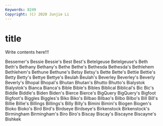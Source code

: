 ```yaml
---
Keywords: 8249
Copyright: (C) 2020 Junjie Li
---
```


# title

Write contents here!!!
 
Bessemer's
Bessie 
Bessie's 
Best 
Best's 
Betelgeuse 
Betelgeuse's 
Beth 
Beth's 
Bethany 
Bethany's
Bethe 
Bethe's 
Bethesda 
Bethesda's 
Bethlehem 
Bethlehem's 
Bethune 
Bethune's 
Betsy 
Betsy's
Bette 
Bette's 
Bettie 
Bettie's 
Betty 
Betty's 
Bettye 
Bettye's 
Beulah 
Beulah's
Beverley 
Beverley's 
Beverly 
Beverly's 
Bhopal 
Bhopal's 
Bhutan 
Bhutan's 
Bhutto 
Bhutto's
Bialystok 
Bialystok's 
Bianca 
Bianca's 
Bible 
Bible's 
Bibles 
Biblical 
Biblical's 
Bic
Bic's 
Biddle 
Biddle's 
Biden 
Biden's 
Bierce 
Bierce's 
BigQuery 
BigQuery's 
Bigfoot
Bigfoot's 
Biggles 
Biggles's 
Biko 
Biko's 
Bilbao 
Bilbao's 
Bilbo 
Bilbo's 
Bill
Bill's 
Billie 
Billie's 
Billings 
Billings's 
Billy 
Billy's 
Bimini 
Bimini's 
Biogen
Biogen's 
Bioko 
Bioko's 
Bird 
Bird's 
Birdseye 
Birdseye's 
Birkenstock 
Birkenstock's 
Birmingham
Birmingham's 
Biro 
Biro's 
Biscay 
Biscay's 
Biscayne 
Biscayne's 
Bishkek 
